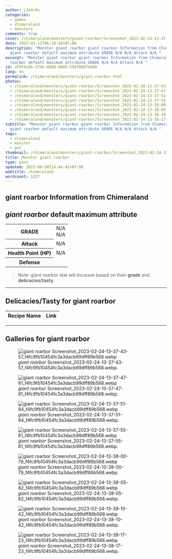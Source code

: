 ```yaml
---
author: L3n4r0x
categories:
  - games
  - chimeraland
  - monsters
comments: true
cover: /chimeraland/monsters/giant-roarbor/Screenshot_2023-02-24-13-37-43-57_f4fc9fb10454fc3a3dacb99dff89b568.webp
date: 2023-03-11T06:19:18+07:00
description: "Monster giant roarbor giant roarbor Information from Chimeraland
  giant roarbor default maximum attribute GRADE N/A N/A Attack N/A "
excerpt: "Monster giant roarbor giant roarbor Information from Chimeraland giant
  roarbor default maximum attribute GRADE N/A N/A Attack N/A "
id: af9f4c8b-37de-4888-8049-59470d87de08
lang: en
permalink: /chimeraland/monsters/giant-roarbor.html
photos:
  - /chimeraland/monsters/giant-roarbor/Screenshot_2023-02-24-13-37-43-57_f4fc9fb10454fc3a3dacb99dff89b568.webp
  - /chimeraland/monsters/giant-roarbor/Screenshot_2023-02-24-13-37-47-81_f4fc9fb10454fc3a3dacb99dff89b568.webp
  - /chimeraland/monsters/giant-roarbor/Screenshot_2023-02-24-13-37-51-84_f4fc9fb10454fc3a3dacb99dff89b568.webp
  - /chimeraland/monsters/giant-roarbor/Screenshot_2023-02-24-13-37-55-81_f4fc9fb10454fc3a3dacb99dff89b568.webp
  - /chimeraland/monsters/giant-roarbor/Screenshot_2023-02-24-13-38-00-79_f4fc9fb10454fc3a3dacb99dff89b568.webp
  - /chimeraland/monsters/giant-roarbor/Screenshot_2023-02-24-13-38-05-82_f4fc9fb10454fc3a3dacb99dff89b568.webp
  - /chimeraland/monsters/giant-roarbor/Screenshot_2023-02-24-13-38-10-42_f4fc9fb10454fc3a3dacb99dff89b568.webp
  - /chimeraland/monsters/giant-roarbor/Screenshot_2023-02-24-13-38-17-23_f4fc9fb10454fc3a3dacb99dff89b568.webp
subtitle: "Monster giant roarbor giant roarbor Information from Chimeraland
  giant roarbor default maximum attribute GRADE N/A N/A Attack N/A "
tags:
  - chimeraland
  - monster
  - pet
thumbnail: /chimeraland/monsters/giant-roarbor/Screenshot_2023-02-24-13-37-43-57_f4fc9fb10454fc3a3dacb99dff89b568.webp
title: Monster giant roarbor
type: post
updated: 2023-08-08T14:44:41+07:00
webtitle: chimeraland
wordcount: 1237
---
```


<link
  rel="stylesheet"
  href="https://rawcdn.githack.com/dimaslanjaka/Web-Manajemen/870a349/css/bootstrap-5-3-0-alpha3-wrapper.css"
/>
<section id="bootstrap-wrapper">
  <div data-bs-theme="dark">
    <h2>giant roarbor Information from Chimeraland</h2>
    <h2 id="attribute"><i>giant roarbor</i> default maximum attribute</h2>
    <div class="row">
      <div class="col mb-2">
        <div class="card">
          <div class="card-body">
            <table>
              <tr>
                <th>GRADE</th>
                <td>N/A <br />N/A</td>
              </tr>
              <tr>
                <th>Attack</th>
                <td>N/A</td>
              </tr>
              <tr>
                <th>Health Point (HP)</th>
                <td>N/A</td>
              </tr>
              <tr>
                <th>Defense</th>
                <td></td>
              </tr>
            </table>
          </div>
        </div>
      </div>
    </div>
    <blockquote class="bd-callout bd-callout-warning">
      Note: giant roarbor stat will increase based on their <b>grade</b> and
      <b>delicacies/tasty</b>.
    </blockquote>
    <hr />
    <h2 id="delicacies">Delicacies/Tasty for giant roarbor</h2>
    <div class="card">
      <div class="card-body">
        <div class="table-responsive">
          <table class="table table-striped">
            <thead>
              <tr>
                <th>Recipe Name</th>
                <th>Link</th>
              </tr>
            </thead>
            <tbody></tbody>
          </table>
        </div>
      </div>
    </div>
    <hr />
    <div id="gallery">
      <h2>Galleries for giant roarbor</h2>
      <div class="row">
        <div class="col-lg-6 col-12">
          <figure>
            <img
              src="https://www.webmanajemen.com/chimeraland/monsters/giant-roarbor/Screenshot_2023-02-24-13-37-43-57_f4fc9fb10454fc3a3dacb99dff89b568.webp"
              alt="giant roarbor Screenshot_2023-02-24-13-37-43-57_f4fc9fb10454fc3a3dacb99dff89b568.webp"
            />
            <figcaption style="word-wrap: break-word">
              <i>giant roarbor</i>
              Screenshot_2023-02-24-13-37-43-57_f4fc9fb10454fc3a3dacb99dff89b568.webp.
            </figcaption>
          </figure>
        </div>
        <div class="col-lg-6 col-12">
          <figure>
            <img
              src="https://www.webmanajemen.com/chimeraland/monsters/giant-roarbor/Screenshot_2023-02-24-13-37-47-81_f4fc9fb10454fc3a3dacb99dff89b568.webp"
              alt="giant roarbor Screenshot_2023-02-24-13-37-47-81_f4fc9fb10454fc3a3dacb99dff89b568.webp"
            />
            <figcaption style="word-wrap: break-word">
              <i>giant roarbor</i>
              Screenshot_2023-02-24-13-37-47-81_f4fc9fb10454fc3a3dacb99dff89b568.webp.
            </figcaption>
          </figure>
        </div>
        <div class="col-lg-6 col-12">
          <figure>
            <img
              src="https://www.webmanajemen.com/chimeraland/monsters/giant-roarbor/Screenshot_2023-02-24-13-37-51-84_f4fc9fb10454fc3a3dacb99dff89b568.webp"
              alt="giant roarbor Screenshot_2023-02-24-13-37-51-84_f4fc9fb10454fc3a3dacb99dff89b568.webp"
            />
            <figcaption style="word-wrap: break-word">
              <i>giant roarbor</i>
              Screenshot_2023-02-24-13-37-51-84_f4fc9fb10454fc3a3dacb99dff89b568.webp.
            </figcaption>
          </figure>
        </div>
        <div class="col-lg-6 col-12">
          <figure>
            <img
              src="https://www.webmanajemen.com/chimeraland/monsters/giant-roarbor/Screenshot_2023-02-24-13-37-55-81_f4fc9fb10454fc3a3dacb99dff89b568.webp"
              alt="giant roarbor Screenshot_2023-02-24-13-37-55-81_f4fc9fb10454fc3a3dacb99dff89b568.webp"
            />
            <figcaption style="word-wrap: break-word">
              <i>giant roarbor</i>
              Screenshot_2023-02-24-13-37-55-81_f4fc9fb10454fc3a3dacb99dff89b568.webp.
            </figcaption>
          </figure>
        </div>
        <div class="col-lg-6 col-12">
          <figure>
            <img
              src="https://www.webmanajemen.com/chimeraland/monsters/giant-roarbor/Screenshot_2023-02-24-13-38-00-79_f4fc9fb10454fc3a3dacb99dff89b568.webp"
              alt="giant roarbor Screenshot_2023-02-24-13-38-00-79_f4fc9fb10454fc3a3dacb99dff89b568.webp"
            />
            <figcaption style="word-wrap: break-word">
              <i>giant roarbor</i>
              Screenshot_2023-02-24-13-38-00-79_f4fc9fb10454fc3a3dacb99dff89b568.webp.
            </figcaption>
          </figure>
        </div>
        <div class="col-lg-6 col-12">
          <figure>
            <img
              src="https://www.webmanajemen.com/chimeraland/monsters/giant-roarbor/Screenshot_2023-02-24-13-38-05-82_f4fc9fb10454fc3a3dacb99dff89b568.webp"
              alt="giant roarbor Screenshot_2023-02-24-13-38-05-82_f4fc9fb10454fc3a3dacb99dff89b568.webp"
            />
            <figcaption style="word-wrap: break-word">
              <i>giant roarbor</i>
              Screenshot_2023-02-24-13-38-05-82_f4fc9fb10454fc3a3dacb99dff89b568.webp.
            </figcaption>
          </figure>
        </div>
        <div class="col-lg-6 col-12">
          <figure>
            <img
              src="https://www.webmanajemen.com/chimeraland/monsters/giant-roarbor/Screenshot_2023-02-24-13-38-10-42_f4fc9fb10454fc3a3dacb99dff89b568.webp"
              alt="giant roarbor Screenshot_2023-02-24-13-38-10-42_f4fc9fb10454fc3a3dacb99dff89b568.webp"
            />
            <figcaption style="word-wrap: break-word">
              <i>giant roarbor</i>
              Screenshot_2023-02-24-13-38-10-42_f4fc9fb10454fc3a3dacb99dff89b568.webp.
            </figcaption>
          </figure>
        </div>
        <div class="col-lg-6 col-12">
          <figure>
            <img
              src="https://www.webmanajemen.com/chimeraland/monsters/giant-roarbor/Screenshot_2023-02-24-13-38-17-23_f4fc9fb10454fc3a3dacb99dff89b568.webp"
              alt="giant roarbor Screenshot_2023-02-24-13-38-17-23_f4fc9fb10454fc3a3dacb99dff89b568.webp"
            />
            <figcaption style="word-wrap: break-word">
              <i>giant roarbor</i>
              Screenshot_2023-02-24-13-38-17-23_f4fc9fb10454fc3a3dacb99dff89b568.webp.
            </figcaption>
          </figure>
        </div>
      </div>
    </div>
  </div>
</section>